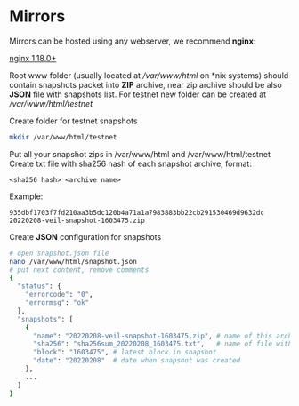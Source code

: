 # Mirrors
Mirrors can be hosted using any webserver, we recommend **nginx**:

[nginx 1.18.0+](https://nginx.org/en/)


Root www folder (usually located at */var/www/html* on *nix systems) should contain snapshots packet into **ZIP** archive, near zip archive should be also **JSON** file with snapshots list. For testnet new folder can be created at */var/www/html/testnet*

Create folder for testnet snapshots
```bash
mkdir /var/www/html/testnet
```

Put all your snapshot zips in /var/www/html and /var/www/html/testnet
Create txt file with sha256 hash of each snapshot archive, format:
```
<sha256 hash> <archive name>
```
Example:
```
935dbf1703f7fd210aa3b5dc120b4a71a1a7983883bb22cb291530469d9632dc  20220208-veil-snapshot-1603475.zip
```

Create **JSON** configuration for snapshots
```bash
# open snapshot.json file
nano /var/www/html/snapshot.json
# put next content, remove comments
{
  "status": {
    "errorcode": "0",
    "errormsg": "ok"
  },
  "snapshots": [
    {
      "name": "20220208-veil-snapshot-1603475.zip", # name of this archive
      "sha256": "sha256sum_20220208_1603475.txt",   # name of file with sha256 hash of archive
      "block": "1603475", # latest block in snapshot
      "date": "20220208"  # date when snapshot was created
    },
    ...
  ]
}
```
